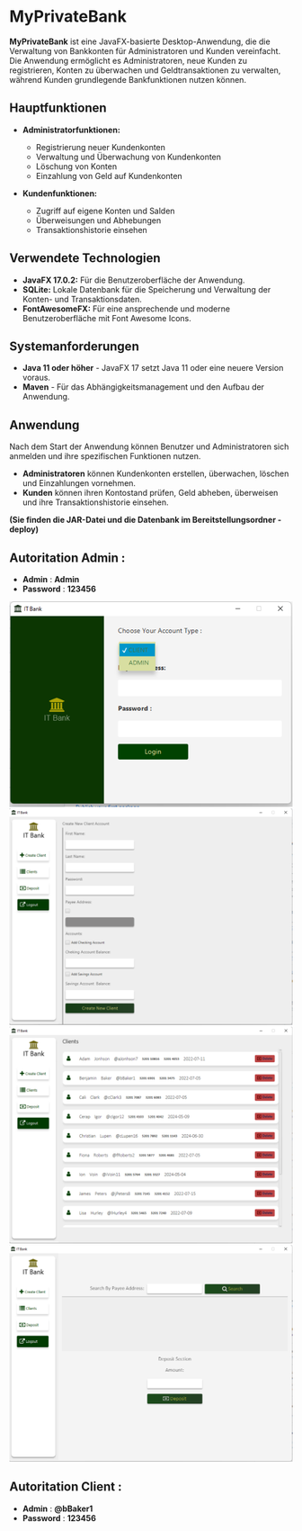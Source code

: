 # MyPrivateBank

**MyPrivateBank** ist eine JavaFX-basierte Desktop-Anwendung, die die Verwaltung von Bankkonten für Administratoren und Kunden vereinfacht. Die Anwendung ermöglicht es Administratoren, neue Kunden zu registrieren, Konten zu überwachen und Geldtransaktionen zu verwalten, während Kunden grundlegende Bankfunktionen nutzen können.

## Hauptfunktionen

- **Administratorfunktionen:**
  - Registrierung neuer Kundenkonten
  - Verwaltung und Überwachung von Kundenkonten
  - Löschung von Konten
  - Einzahlung von Geld auf Kundenkonten

- **Kundenfunktionen:**
  - Zugriff auf eigene Konten und Salden
  - Überweisungen und Abhebungen
  - Transaktionshistorie einsehen

## Verwendete Technologien

- **JavaFX 17.0.2:** Für die Benutzeroberfläche der Anwendung.
- **SQLite:** Lokale Datenbank für die Speicherung und Verwaltung der Konten- und Transaktionsdaten.
- **FontAwesomeFX:** Für eine ansprechende und moderne Benutzeroberfläche mit Font Awesome Icons.

## Systemanforderungen

- **Java 11 oder höher** - JavaFX 17 setzt Java 11 oder eine neuere Version voraus.
- **Maven** - Für das Abhängigkeitsmanagement und den Aufbau der Anwendung.

## Anwendung

Nach dem Start der Anwendung können Benutzer und Administratoren sich anmelden und ihre spezifischen Funktionen nutzen.

- **Administratoren** können Kundenkonten erstellen, überwachen, löschen und Einzahlungen vornehmen.
- **Kunden** können ihren Kontostand prüfen, Geld abheben, überweisen und ihre Transaktionshistorie einsehen.

**(Sie finden die JAR-Datei und die Datenbank im Bereitstellungsordner - deploy)**
## Autoritation Admin :

- **Admin** :   **Admin** 
- **Password** : **123456** 

![Screenshot](img/auth.png)
![Screenshot](img/admin_dashboard.png)
![Screenshot](img/clients.png)
![Screenshot](img/deposits.png)

## Autoritation Client :
- **Admin** :   **@bBaker1** 
- **Password** : **123456** 


